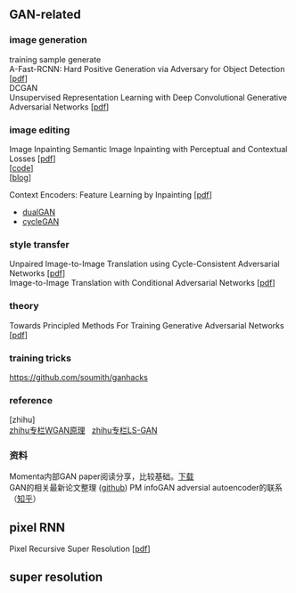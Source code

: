 ## GAN-related 
### image generation
training sample generate  
A-Fast-RCNN: Hard Positive Generation via Adversary for Object Detection [[pdf](https://arxiv.org/abs/1704.03414)]  
DCGAN  
Unsupervised Representation Learning with Deep Convolutional Generative Adversarial Networks [[pdf](https://arxiv.org/abs/1511.06434)]  

### image editing
Image Inpainting
Semantic Image Inpainting with Perceptual and Contextual Losses [[pdf](https://arxiv.org/abs/1607.07539)]  
[[code](https://github.com/bamos/dcgan-completion.tensorflow)]  
[[blog](http://chuansong.me/n/510191742178)]  

Context Encoders: Feature Learning by Inpainting [[pdf](https://arxiv.org/abs/1604.07379)]  
- [dualGAN](https://github.com/duxingren14/DualGAN)  
- [cycleGAN](https://github.com/junyanz/CycleGAN)  

### style transfer
Unpaired Image-to-Image Translation using Cycle-Consistent Adversarial Networks [[pdf](https://arxiv.org/abs/1703.10593)]  
Image-to-Image Translation with Conditional Adversarial Networks [[pdf](https://arxiv.org/abs/1611.07004)]  

### theory  
Towards Principled Methods For Training Generative Adversarial Networks  [[pdf](https://arxiv.org/pdf/1701.04862.pdf)]  

### training tricks
https://github.com/soumith/ganhacks

### reference  
[zhihu]  
[zhihu专栏WGAN原理](https://zhuanlan.zhihu.com/p/25071913)         
[zhihu专栏LS-GAN](https://zhuanlan.zhihu.com/p/25204020?group_id=818602658100305920) 

### 资料
Momenta内部GAN paper阅读分享，比较基础。[下载](https://pan.baidu.com/s/1dFKfTtR)  
GAN的相关最新论文整理 ([github](https://github.com/zhangqianhui/AdversarialNetsPapers))
PM infoGAN adversial autoencoder的联系 （[知乎](https://zhuanlan.zhihu.com/p/27159510)）

## pixel RNN  
Pixel Recursive Super Resolution [[pdf](https://arxiv.org/abs/1702.00783)]


## super resolution  

